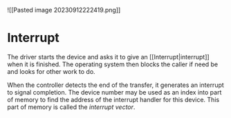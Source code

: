 ![[Pasted image 20230912222419.png]]
# Interrupt
The driver starts the device and asks it to give an [[Interrupt|interrupt]] when it is finished. The operating system then blocks the caller if need be and looks for other work to do.

When the controller detects the end of the transfer, it generates an interrupt to signal completion. The device number may be used as an index into part of memory to find the address of the interrupt handler for this device. This part of memory is called the *interrupt vector*. 

